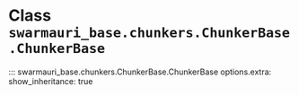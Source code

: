 # Class `swarmauri_base.chunkers.ChunkerBase.ChunkerBase`

::: swarmauri_base.chunkers.ChunkerBase.ChunkerBase
    options.extra:
      show_inheritance: true

